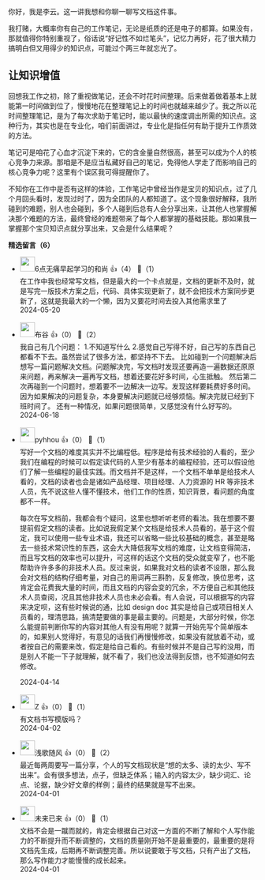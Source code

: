 你好，我是李云。这一讲我想和你聊一聊写文档这件事。

我打赌，大概率你有自己的工作笔记，无论是纸质的还是电子的都算。如果没有，那就值得你特别重视了，俗话说“好记性不如烂笔头”，记忆力再好，花了很大精力搞明白但又用得少的知识点，可能过个两三年就忘光了。

## 让知识增值

回想我工作之初，除了重视做笔记，还会不时花时间整理。后来做着做着基本上就能第一时间做到位了，慢慢地花在整理笔记上的时间也就越来越少了。我之所以花时间整理笔记，是为了每次求助于笔记时，能以最快的速度调出所需的知识点。这种行为，其实也是在专业化，咱们前面讲过，专业化是指任何有助于提升工作质效的方法。

笔记可是咱花了心血才沉淀下来的，它的含金量自然很高，甚至可以成为个人的核心竞争力来源。那咱是不是应当私藏好自己的笔记，免得他人学走了而影响自己的核心竞争力呢？这里有个误区我可得提醒你了。

不知你在工作中是否有这样的体验，工作笔记中曾经当作是宝贝的知识点，过了几个月回头看时，发现过时了，因为全团队的人都知道了。这个现象很好解释，我所碰到的难题，别人也会碰到，多个人碰到后总有人会分享出来，让其他人也掌握解决那个难题的方法，最终曾经的难题带来了每个人都掌握的基础技能。那如果我一掌握那个宝贝知识点就分享出来，又会是什么结果呢？
<div><strong>精选留言（6）</strong></div><ul>
<li><img src="https://static001.geekbang.org/account/avatar/00/19/fd/58/1af629c7.jpg" width="30px"><span>6点无痛早起学习的和尚</span> 👍（4） 💬（1）<div>在工作中我也经常写文档，但是最大的一个卡点就是，文档的更新不及时，就是写完一版技术方案之后，代码、具体实现更新了，就不会把技术方案同步更新了，这就是我最大的一个懒，因为又要花时间去投入其他需求里了</div>2024-05-20</li><br/><li><img src="https://static001.geekbang.org/account/avatar/00/11/e1/f6/791d0f5e.jpg" width="30px"><span>布谷</span> 👍（0） 💬（2）<div>我自己有几个问题：
1.不知道写什么
2.感觉自己写得不好，自己写的东西自己都看不下去。虽然尝试了很多方法，都坚持不下去。
比如碰到一个问题解决后想写一篇问题解决文档。问题解决完，写文档时发现还要再造一遍数据还原原来问题，再来解决一遍再写文档，想着还要花好多时间，心生抵触。
然后第二次再碰到一个问题时，想着要不一边解决一边写。发现这样要耗费好多时间。因为如果解决的问题复杂，本身要解决问题就已经够烦恼。解决完就已经到下班时间了。
还有一种情况，如果问题很简单，又感觉没有什么好写的。
</div>2024-06-18</li><br/><li><img src="http://thirdwx.qlogo.cn/mmopen/vi_32/ibZVAmmdAibBeVpUjzwId8ibgRzNk7fkuR5pgVicB5mFSjjmt2eNadlykVLKCyGA0GxGffbhqLsHnhDRgyzxcKUhjg/132" width="30px"><span>pyhhou</span> 👍（0） 💬（1）<div>写好一个文档的难度其实并不比编程低。程序是给有技术经验的人看的，至少我们在编程的时候可以假定读代码的人至少有基本的编程经验，还可以假设他们了解一些编程的最佳实践。而文档并不是这样，一个文档不单单是给技术人看的，文档的读者也会是诸如产品经理、项目经理、人力资源的 HR 等非技术人员，先不说这些人懂不懂技术，他们工作的性质，知识背景，看问题的角度都不一样。

每次在写文档前，我都会有个疑问，这里也想听听老师的看法。我在想要不要提前假定文档的读者。比如说我假定某个文档是给技术人员看的，基于这个假定，我可以使用一些专业术语，我还可以省略一些比较基础的概念，甚至是略去一些技术常识性的东西，这会大大降低我写文档的难度，让文档变得简洁，而且写文档的效率也可以提升，可这样的话这个文档的受众就变窄了，也不能帮助许许多多的非技术人员。反过来说，如果我对文档的读者不设限，那么我会对文档的结构仔细考量，对自己的用词再三斟酌，反复修改，换位思考，这肯定会花费我大量的时间，而且文档的内容会变的冗余，不方便自己和其他技术人员查阅，况且其他非技术人员也未必会看。有人会说，可以根据写的内容来决定呗，这有些时候说的通，比如 design doc 其实是给自己或项目相关人员看的，理清思路，搞清楚要做的事是最主要的。问题是，大部分时候，你怎么能提前判断你写的内容对其他人有没有用呢？就算一开始先写个简单版本的，如果别人觉得好，有意见的话我们再慢慢修改，如果没有就放着不动，或者按自己的需要来改，假定是给自己看的。有些时候并不是自己写的没用，而是别人不能一下子就理解，就不看了，我们也没法得到反馈，也不知道如何去修改。</div>2024-04-14</li><br/><li><img src="https://static001.geekbang.org/account/avatar/00/3b/15/a5/1a2b4edb.jpg" width="30px"><span>Z</span> 👍（0） 💬（1）<div>有文档书写模版吗？</div>2024-04-02</li><br/><li><img src="https://static001.geekbang.org/account/avatar/00/14/b9/2a/4723acab.jpg" width="30px"><span>浅歌随风</span> 👍（0） 💬（2）<div>最近每两周要写一篇分享，个人的写文档现状是“想的太多、读的太少、写不出来”。会有很多想法，点子，但缺乏体系；输入的内容太少，缺少词汇、论点、论据，缺少好文章的样例；最终的结果就是写不出来。</div>2024-04-01</li><br/><li><img src="https://static001.geekbang.org/account/avatar/00/23/42/4a/dd894f2d.jpg" width="30px"><span>未来已来</span> 👍（0） 💬（1）<div>文档不会是一蹴而就的，肯定会根据自己对这一方面的不断了解和个人写作能力的不断提升而不断调整的，文档的质量刚开始不是最重要的，最重要的是将文档先生成，后期再不断调整完善。所以说要敢于写文档，只有产出了文档，那么写作能力才能慢慢的成长起来。</div>2024-04-01</li><br/>
</ul>